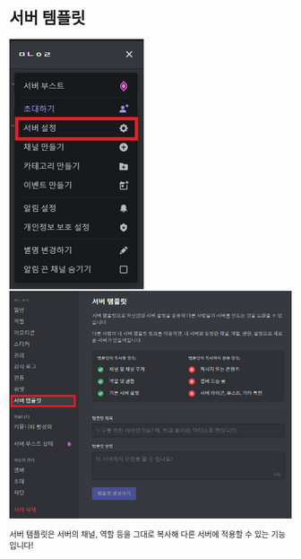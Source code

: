 # 서버 템플릿
![1](images/1.png)    ![2](images/2.png)

서버 템플릿은 서버의 채널, 역할 등을 그대로 복사해 다른 서버에 적용할 수 있는 기능입니다!
